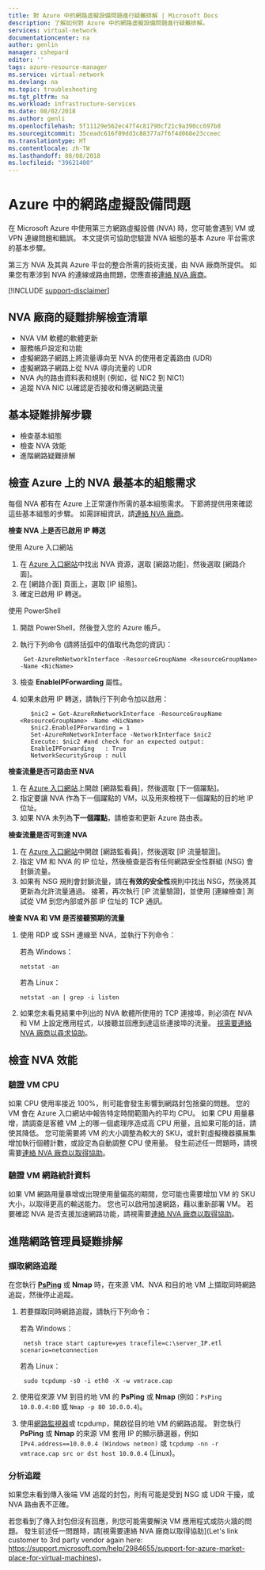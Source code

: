 ```yaml
---
title: 對 Azure 中的網路虛擬設備問題進行疑難排解 | Microsoft Docs
description: 了解如何對 Azure 中的網路虛擬設備問題進行疑難排解。
services: virtual-network
documentationcenter: na
author: genlin
manager: cshepard
editor: ''
tags: azure-resource-manager
ms.service: virtual-network
ms.devlang: na
ms.topic: troubleshooting
ms.tgt_pltfrm: na
ms.workload: infrastructure-services
ms.date: 08/02/2018
ms.author: genli
ms.openlocfilehash: 5f11129e562ec47f4c81790cf21c9a390cc697b8
ms.sourcegitcommit: 35ceadc616f09dd3c88377a7f6f4d068e23cceec
ms.translationtype: HT
ms.contentlocale: zh-TW
ms.lasthandoff: 08/08/2018
ms.locfileid: "39621400"
---
```

#  <a name="network-virtual-appliance-issues-in-azure"></a>Azure 中的網路虛擬設備問題

在 Microsoft Azure 中使用第三方網路虛擬設備 (NVA) 時，您可能會遇到 VM 或 VPN 連線問題和錯誤。 本文提供可協助您驗證 NVA 組態的基本 Azure 平台需求的基本步驟。

第三方 NVA 及其與 Azure 平台的整合所需的技術支援，由 NVA 廠商所提供。 如果您有牽涉到 NVA 的連線或路由問題，您應直接[連絡 NVA 廠商](https://support.microsoft.com/help/2984655/support-for-azure-market-place-for-virtual-machines)。

[!INCLUDE [support-disclaimer](../../includes/support-disclaimer.md)]

## <a name="checklist-for-troubleshooting-with-nva-vendor"></a>NVA 廠商的疑難排解檢查清單

- NVA VM 軟體的軟體更新
- 服務帳戶設定和功能
- 虛擬網路子網路上將流量導向至 NVA 的使用者定義路由 (UDR)
- 虛擬網路子網路上從 NVA 導向流量的 UDR
- NVA 內的路由資料表和規則 (例如，從 NIC2 到 NIC1)
- 追蹤 NVA NIC 以確認是否接收和傳送網路流量

## <a name="basic-troubleshooting-steps"></a>基本疑難排解步驟

- 檢查基本組態
- 檢查 NVA 效能
- 進階網路疑難排解

## <a name="check-the-minimum-configuration-requirements-for-nvas-on-azure"></a>檢查 Azure 上的 NVA 最基本的組態需求

每個 NVA 都有在 Azure 上正常運作所需的基本組態需求。 下節將提供用來確認這些基本組態的步驟。 如需詳細資訊，請[連絡 NVA 廠商](https://support.microsoft.com/help/2984655/support-for-azure-market-place-for-virtual-machines)。

**檢查 NVA 上是否已啟用 IP 轉送**

使用 Azure 入口網站

1.  在 [Azure 入口網站](https://portal.azure.com)中找出 NVA 資源，選取 [網路功能]，然後選取 [網路介面]。
2.  在 [網路介面] 頁面上，選取 [IP 組態]。
3.  確定已啟用 IP 轉送。

使用 PowerShell

1. 開啟 PowerShell，然後登入您的 Azure 帳戶。
2. 執行下列命令 (請將括弧中的值取代為您的資訊)：

        Get-AzureRmNetworkInterface -ResourceGroupName <ResourceGroupName> -Name <NicName>  

3. 檢查 **EnableIPForwarding** 屬性。
 
4. 如果未啟用 IP 轉送，請執行下列命令加以啟用：

          $nic2 = Get-AzureRmNetworkInterface -ResourceGroupName <ResourceGroupName> -Name <NicName>
          $nic2.EnableIPForwarding = 1
          Set-AzureRmNetworkInterface -NetworkInterface $nic2
          Execute: $nic2 #and check for an expected output:
          EnableIPForwarding   : True
          NetworkSecurityGroup : null

**檢查流量是否可路由至 NVA**

1. 在 [Azure 入口網站](https://portal.azure.com)上開啟 [網路監看員]，然後選取 [下一個躍點]。
2. 指定要讓 NVA 作為下一個躍點的 VM，以及用來檢視下一個躍點的目的地 IP 位址。 
3. 如果 NVA 未列為**下一個躍點**，請檢查和更新 Azure 路由表。

**檢查流量是否可到達 NVA**

1.  在 [Azure 入口網站](https://portal.azure.com)中開啟 [網路監看員]，然後選取 [IP 流量驗證]。 
2.  指定 VM 和 NVA 的 IP 位址，然後檢查是否有任何網路安全性群組 (NSG) 會封鎖流量。
3.  如果有 NSG 規則會封鎖流量，請在**有效的安全性**規則中找出 NSG，然後將其更新為允許流量通過。 接著，再次執行 [IP 流量驗證]，並使用 [連線檢查] 測試從 VM 到您內部或外部 IP 位址的 TCP 通訊。

**檢查 NVA 和 VM 是否接聽預期的流量**

1.  使用 RDP 或 SSH 連線至 NVA，並執行下列命令：

    若為 Windows：

        netstat -an

    若為 Linux：

        netstat -an | grep -i listen
2.  如果您未看見結果中列出的 NVA 軟體所使用的 TCP 連接埠，則必須在 NVA 和 VM 上設定應用程式，以接聽並回應到達這些連接埠的流量。 [視需要連絡 NVA 廠商以尋求協助](https://support.microsoft.com/help/2984655/support-for-azure-market-place-for-virtual-machines)。

## <a name="check-nva-performance"></a>檢查 NVA 效能

### <a name="validate-vm-cpu"></a>驗證 VM CPU

如果 CPU 使用率接近 100%，則可能會發生影響到網路封包捨棄的問題。 您的 VM 會在 Azure 入口網站中報告特定時間範圍內的平均 CPU。 如果 CPU 用量暴增，請調查是客體 VM 上的哪一個處理序造成高 CPU 用量，且如果可能的話，請使其降低。 您可能需要將 VM 的大小調整為較大的 SKU，或針對虛擬機器擴展集增加執行個體計數，或設定為自動調整 CPU 使用量。 發生前述任一問題時，請視需要[連絡 NVA 廠商以取得協助](https://support.microsoft.com/help/2984655/support-for-azure-market-place-for-virtual-machines)。

### <a name="validate-vm-network-statistics"></a>驗證 VM 網路統計資料 

如果 VM 網路用量暴增或出現使用量偏高的期間，您可能也需要增加 VM 的 SKU 大小，以取得更高的輸送能力。 您也可以啟用加速網路，藉以重新部署 VM。 若要確認 NVA 是否支援加速網路功能，請視需要[連絡 NVA 廠商以取得協助](https://support.microsoft.com/help/2984655/support-for-azure-market-place-for-virtual-machines)。

## <a name="advanced-network-administrator-troubleshooting"></a>進階網路管理員疑難排解

### <a name="capture-network-trace"></a>擷取網路追蹤
在您執行 **[PsPing](https://docs.microsoft.com/sysinternals/downloads/psping)** 或 **Nmap** 時，在來源 VM、NVA 和目的地 VM 上擷取同時網路追踨，然後停止追蹤。

1. 若要擷取同時網路追蹤，請執行下列命令：

    若為 Windows：

        netsh trace start capture=yes tracefile=c:\server_IP.etl scenario=netconnection

    若為 Linux：

        sudo tcpdump -s0 -i eth0 -X -w vmtrace.cap

2. 使用從來源 VM 到目的地 VM 的 **PsPing** 或 **Nmap** (例如：`PsPing 10.0.0.4:80` 或 `Nmap -p 80 10.0.0.4`)。

3. 使用[網路監視器](https://www.microsoft.com/download/details.aspx?id=4865)或 tcpdump，開啟從目的地 VM 的網路追蹤。 對您執行 **PsPing** 或 **Nmap** 的來源 VM 套用 IP 的顯示篩選器，例如 `IPv4.address==10.0.0.4 (Windows netmon)` 或 `tcpdump -nn -r vmtrace.cap src or dst host 10.0.0.4` (Linux)。

### <a name="analyze-traces"></a>分析追蹤

如果您未看到傳入後端 VM 追蹤的封包，則有可能是受到 NSG 或 UDR 干擾，或 NVA 路由表不正確。

若您看到了傳入封包但沒有回應，則您可能需要解決 VM 應用程式或防火牆的問題。 發生前述任一問題時，請[視需要連絡 NVA 廠商以取得協助](Let's link customer to 3rd party vendor again here: https://support.microsoft.com/help/2984655/support-for-azure-market-place-for-virtual-machines)。

